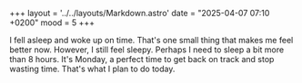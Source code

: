 +++
layout = '../../layouts/Markdown.astro'
date = "2025-04-07 07:10 +0200"
mood = 5
+++

I fell asleep and woke up on time. That's one small thing that makes me feel better now. However, I still feel sleepy. Perhaps I need to sleep a bit more than 8 hours. It's Monday, a perfect time to get back on track and stop wasting time. That's what I plan to do today.